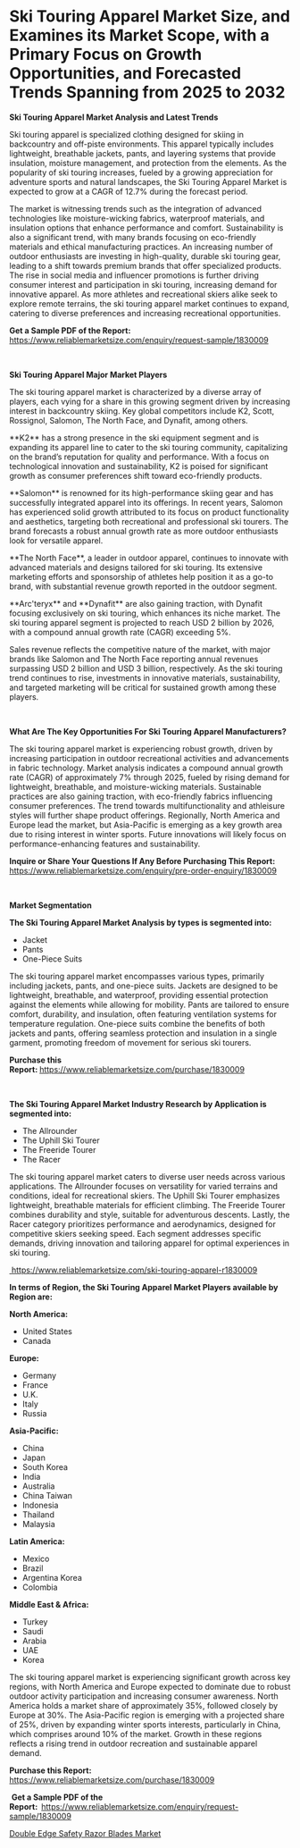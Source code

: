 <p><h1>Ski Touring Apparel Market Size, and Examines its Market Scope, with a Primary Focus on Growth Opportunities, and Forecasted Trends Spanning from 2025 to 2032</h1></p><p><strong>Ski Touring Apparel Market Analysis and Latest Trends</strong></p>
<p><p>Ski touring apparel is specialized clothing designed for skiing in backcountry and off-piste environments. This apparel typically includes lightweight, breathable jackets, pants, and layering systems that provide insulation, moisture management, and protection from the elements. As the popularity of ski touring increases, fueled by a growing appreciation for adventure sports and natural landscapes, the Ski Touring Apparel Market is expected to grow at a CAGR of 12.7% during the forecast period.</p><p>The market is witnessing trends such as the integration of advanced technologies like moisture-wicking fabrics, waterproof materials, and insulation options that enhance performance and comfort. Sustainability is also a significant trend, with many brands focusing on eco-friendly materials and ethical manufacturing practices. An increasing number of outdoor enthusiasts are investing in high-quality, durable ski touring gear, leading to a shift towards premium brands that offer specialized products. The rise in social media and influencer promotions is further driving consumer interest and participation in ski touring, increasing demand for innovative apparel. As more athletes and recreational skiers alike seek to explore remote terrains, the ski touring apparel market continues to expand, catering to diverse preferences and increasing recreational opportunities.</p></p>
<p><strong>Get a Sample PDF of the Report:&nbsp;</strong> <a href="https://www.reliablemarketsize.com/enquiry/request-sample/1830009?utm_campaign=2216&utm_medium=2&utm_source=Github&utm_content=ia&utm_term=09022025&utm_id=ski-touring-apparel">https://www.reliablemarketsize.com/enquiry/request-sample/1830009</a></p>
<p>&nbsp;</p>
<p><strong>Ski Touring Apparel Major Market Players</strong></p>
<p><p>The ski touring apparel market is characterized by a diverse array of players, each vying for a share in this growing segment driven by increasing interest in backcountry skiing. Key global competitors include K2, Scott, Rossignol, Salomon, The North Face, and Dynafit, among others.</p><p>**K2** has a strong presence in the ski equipment segment and is expanding its apparel line to cater to the ski touring community, capitalizing on the brand’s reputation for quality and performance. With a focus on technological innovation and sustainability, K2 is poised for significant growth as consumer preferences shift toward eco-friendly products.</p><p>**Salomon** is renowned for its high-performance skiing gear and has successfully integrated apparel into its offerings. In recent years, Salomon has experienced solid growth attributed to its focus on product functionality and aesthetics, targeting both recreational and professional ski tourers. The brand forecasts a robust annual growth rate as more outdoor enthusiasts look for versatile apparel.</p><p>**The North Face**, a leader in outdoor apparel, continues to innovate with advanced materials and designs tailored for ski touring. Its extensive marketing efforts and sponsorship of athletes help position it as a go-to brand, with substantial revenue growth reported in the outdoor segment.</p><p>**Arc'teryx** and **Dynafit** are also gaining traction, with Dynafit focusing exclusively on ski touring, which enhances its niche market. The ski touring apparel segment is projected to reach USD 2 billion by 2026, with a compound annual growth rate (CAGR) exceeding 5%.</p><p>Sales revenue reflects the competitive nature of the market, with major brands like Salomon and The North Face reporting annual revenues surpassing USD 2 billion and USD 3 billion, respectively. As the ski touring trend continues to rise, investments in innovative materials, sustainability, and targeted marketing will be critical for sustained growth among these players.</p></p>
<p>&nbsp;</p>
<p><strong>What Are The Key Opportunities For Ski Touring Apparel Manufacturers?</strong></p>
<p><p>The ski touring apparel market is experiencing robust growth, driven by increasing participation in outdoor recreational activities and advancements in fabric technology. Market analysis indicates a compound annual growth rate (CAGR) of approximately 7% through 2025, fueled by rising demand for lightweight, breathable, and moisture-wicking materials. Sustainable practices are also gaining traction, with eco-friendly fabrics influencing consumer preferences. The trend towards multifunctionality and athleisure styles will further shape product offerings. Regionally, North America and Europe lead the market, but Asia-Pacific is emerging as a key growth area due to rising interest in winter sports. Future innovations will likely focus on performance-enhancing features and sustainability.</p></p>
<p><strong>Inquire or Share Your Questions If Any Before Purchasing This Report:</strong> <a href="https://www.reliablemarketsize.com/enquiry/pre-order-enquiry/1830009?utm_campaign=2216&utm_medium=2&utm_source=Github&utm_content=ia&utm_term=09022025&utm_id=ski-touring-apparel">https://www.reliablemarketsize.com/enquiry/pre-order-enquiry/1830009</a></p>
<p>&nbsp;</p>
<p><strong>Market Segmentation</strong></p>
<p><strong>The Ski Touring Apparel Market Analysis by types is segmented into:</strong></p>
<p><ul><li>Jacket</li><li>Pants</li><li>One-Piece Suits</li></ul></p>
<p><p>The ski touring apparel market encompasses various types, primarily including jackets, pants, and one-piece suits. Jackets are designed to be lightweight, breathable, and waterproof, providing essential protection against the elements while allowing for mobility. Pants are tailored to ensure comfort, durability, and insulation, often featuring ventilation systems for temperature regulation. One-piece suits combine the benefits of both jackets and pants, offering seamless protection and insulation in a single garment, promoting freedom of movement for serious ski tourers.</p></p>
<p><strong>Purchase this Report:&nbsp;</strong><a href="https://www.reliablemarketsize.com/purchase/1830009?utm_campaign=2216&utm_medium=2&utm_source=Github&utm_content=ia&utm_term=09022025&utm_id=ski-touring-apparel">https://www.reliablemarketsize.com/purchase/1830009</a></p>
<p>&nbsp;</p>
<p><strong>The Ski Touring Apparel Market Industry Research by Application is segmented into:</strong></p>
<p><ul><li>The Allrounder</li><li>The Uphill Ski Tourer</li><li>The Freeride Tourer</li><li>The Racer</li></ul></p>
<p><p>The ski touring apparel market caters to diverse user needs across various applications. The Allrounder focuses on versatility for varied terrains and conditions, ideal for recreational skiers. The Uphill Ski Tourer emphasizes lightweight, breathable materials for efficient climbing. The Freeride Tourer combines durability and style, suitable for adventurous descents. Lastly, the Racer category prioritizes performance and aerodynamics, designed for competitive skiers seeking speed. Each segment addresses specific demands, driving innovation and tailoring apparel for optimal experiences in ski touring.</p></p>
<p><a href="https://www.reliablemarketsize.com/ski-touring-apparel-r1830009?utm_campaign=2216&utm_medium=2&utm_source=Github&utm_content=ia&utm_term=09022025&utm_id=ski-touring-apparel">&nbsp;https://www.reliablemarketsize.com/ski-touring-apparel-r1830009</a></p>
<p><strong>In terms of Region, the Ski Touring Apparel Market Players available by Region are:</strong></p>
<p>
    <p> <strong> North America: </strong>
        <ul>
            <li>United States</li>
            <li>Canada</li>
        </ul>
        </p> 
    <p> <strong> Europe: </strong>
        <ul>
            <li>Germany</li>
            <li>France</li>
            <li>U.K.</li>
            <li>Italy</li>
            <li>Russia</li>
        </ul>
        </p> 
    <p> <strong> Asia-Pacific: </strong>
        <ul>
            <li>China</li>
            <li>Japan</li>
            <li>South Korea</li>
            <li>India</li>
            <li>Australia</li>
            <li>China Taiwan</li>
            <li>Indonesia</li>
            <li>Thailand</li>
            <li>Malaysia</li>
        </ul>
        </p> 
    <p> <strong> Latin America: </strong>
        <ul>
            <li>Mexico</li>
            <li>Brazil</li>
            <li>Argentina Korea</li>
            <li>Colombia</li>
        </ul>
        </p> 
    <p> <strong> Middle East & Africa: </strong>
        <ul>
            <li>Turkey</li>
            <li>Saudi</li>
            <li>Arabia</li>
            <li>UAE</li>
            <li>Korea</li>
        </ul>
    </p>
    </p>
<p><p>The ski touring apparel market is experiencing significant growth across key regions, with North America and Europe expected to dominate due to robust outdoor activity participation and increasing consumer awareness. North America holds a market share of approximately 35%, followed closely by Europe at 30%. The Asia-Pacific region is emerging with a projected share of 25%, driven by expanding winter sports interests, particularly in China, which comprises around 10% of the market. Growth in these regions reflects a rising trend in outdoor recreation and sustainable apparel demand.</p></p>
<p><strong>Purchase this Report: </strong><a href="https://www.reliablemarketsize.com/purchase/1830009?utm_campaign=2216&utm_medium=2&utm_source=Github&utm_content=ia&utm_term=09022025&utm_id=ski-touring-apparel">https://www.reliablemarketsize.com/purchase/1830009</a></p>
<p>&nbsp;<strong>Get a Sample PDF of the Report:&nbsp;&nbsp;</strong><a href="https://www.reliablemarketsize.com/enquiry/request-sample/1830009?utm_campaign=2216&utm_medium=2&utm_source=Github&utm_content=ia&utm_term=09022025&utm_id=ski-touring-apparel">https://www.reliablemarketsize.com/enquiry/request-sample/1830009</a></p>
<p><strong></strong></p>
<p><p><a href="https://github.com/millionkaryn68/Market-Research-Report-List-1/blob/main/double-edge-safety-razor-blades-market.md?utm_campaign=2216&utm_medium=2&utm_source=Github&utm_content=ia&utm_term=09022025&utm_id=ski-touring-apparel">Double Edge Safety Razor Blades Market</a></p></p>